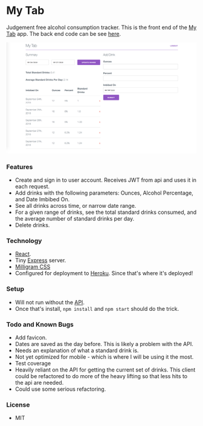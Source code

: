 # My Tab

Judgement free alcohol consumption tracker.
This is the front end of the [My Tab](https://my-tab.herokuapp.com/) app.
The back end code can be see [here](https://github.com/JonathanWThom/my-tab-api).

![My Tab dashboard](https://github.com/JonathanWThom/my-tab/blob/master/dashboard.png)

### Features

* Create and sign in to user account. Receives JWT from api and uses it in each request.
* Add drinks with the following parameters: Ounces, Alcohol Percentage, and Date
Imbibed On.
* See all drinks across time, or narrow date range.
* For a given range of drinks, see the total standard drinks consumed, and the average
number of standard drinks per day.
* Delete drinks.

### Technology

* [React](http://reactjs.org/).
* Tiny [Express](http://expressjs.com/) server.
* [Milligram CSS](https://milligram.io/)
* Configured for deployment to [Heroku](https://heroku.com/). Since that's where it's deployed!

### Setup

* Will not run without the [API](https://github.com/JonathanWThom/my-tab-api).
* Once that's install, `npm install` and `npm start` should do the trick.

### Todo and Known Bugs

* Add favicon.
* Dates are saved as the day before. This is likely a problem with the API.
* Needs an explanation of what a standard drink is.
* Not yet optimized for mobile - which is where I will be using it the most.
* Test coverage
* Heavily reliant on the API for getting the current set of drinks. This client
could be refactored to do more of the heavy lifting so that less hits to the api
are needed.
* Could use some serious refactoring.

### License

* MIT
